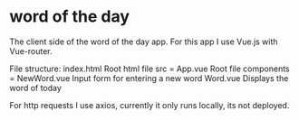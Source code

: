 # word of the day

The client side of the word of the day app. For this app I use Vue.js with Vue-router.

File structure:
index.html                      Root html file
src =
    App.vue                     Root file
    components =
        NewWord.vue             Input form for entering a new word
        Word.vue                Displays the word of today
        
For http requests I use axios, currently it only runs locally, its not deployed.

